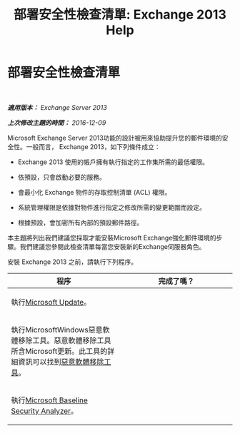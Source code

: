 ﻿---
title: '部署安全性檢查清單: Exchange 2013 Help'
TOCTitle: 部署安全性檢查清單
ms:assetid: 0cbfad59-f503-48a0-8184-6ca999d89e61
ms:mtpsurl: https://technet.microsoft.com/zh-tw/library/Aa996026(v=EXCHG.150)
ms:contentKeyID: 50472553
ms.date: 05/21/2018
mtps_version: v=EXCHG.150
ms.translationtype: MT
---

# 部署安全性檢查清單

 

_**適用版本：** Exchange Server 2013_

_**上次修改主題的時間：** 2016-12-09_

Microsoft Exchange Server 2013功能的設計被用來協助提升您的郵件環境的安全性。一般而言， Exchange 2013，如下列條件成立：

  - Exchange 2013 使用的帳戶擁有執行指定的工作集所需的最低權限。

  - 依預設，只會啟動必要的服務。

  - 會最小化 Exchange 物件的存取控制清單 (ACL) 權限。

  - 系統管理權限是依據對物件進行指定之修改所需的變更範圍而設定。

  - 根據預設，會加密所有內部的預設郵件路徑。

本主題將列出我們建議您採取才能安裝Microsoft Exchange強化郵件環境的步驟。我們建議您參閱此檢查清單每當您安裝新的Exchange伺服器角色。

安裝 Exchange 2013 之前，請執行下列程序。


<table>
<colgroup>
<col style="width: 50%" />
<col style="width: 50%" />
</colgroup>
<thead>
<tr class="header">
<th>程序</th>
<th>完成了嗎？</th>
</tr>
</thead>
<tbody>
<tr class="odd">
<td><p>執行<a href="https://go.microsoft.com/fwlink/p/?linkid=54836">Microsoft Update</a>。</p></td>
<td><p></p></td>
</tr>
<tr class="even">
<td><p>執行MicrosoftWindows惡意軟體移除工具。惡意軟體移除工具所含Microsoft更新。此工具的詳細資訊可以找到<a href="http://go.microsoft.com/fwlink/p/?linkid=73452">惡意軟體移除工具</a>。</p></td>
<td><p></p></td>
</tr>
<tr class="odd">
<td><p>執行<a href="https://go.microsoft.com/fwlink/p/?linkid=16526">Microsoft Baseline Security Analyzer</a>。</p></td>
<td><p></p></td>
</tr>
</tbody>
</table>


